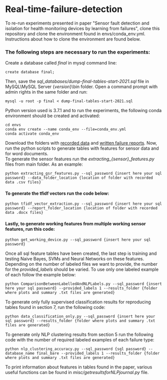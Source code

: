 # Real-time-failure-detection

To re-run experiments presented in paper "Sensor fault detection and isolation for health monitoring
devices by learning from failures", clone this repository and clone the environment found in envs/conda_env.yml. Instructions about how to clone the environment are found below.

### The following steps are necessary to run the experiments:

Create a database called *final* in mysql command line:
```
create database final;
```
Then, save the *sql_databases/dump-final-tables-start-2021.sql* file in MySQL\MySQL Server {*version*}\bin folder. Open a command prompt with admin rights in the same folder and run:
```
mysql -u root -p final < dump-final-tables-start-2021.sql
```

Python version used is 3.7.1 and to run the experiments, the following conda environment should be created and activated:
```
cd envs
conda env create --name conda_env --file=conda_env.yml
conda activate conda_env
```
Download the folders with [recorded data](https://drive.google.com/file/d/1FaJK0pMIHg-x5dnGmrmts8z9h3-vbLpa/view?usp=sharing) and [written failure reports](https://drive.google.com/file/d/1gmovGbZ0iGfg5QCHeaK6wkSqllJ2qdbE/view?usp=sharing).
Now, run the python scripts to generate tables with features for sensor data and for word documents.\
To generate the sensor features run the *extracting_{sensor}_features.py* files from main folder. As an example:
```
python extracting_gsr_features.py --sql_password {insert here your sql password} --data_folder_location {location of folder with recorded data .csv files}
```

#### To generate the tfidf vectors run the code below:
```
python tfidf_vector_extraction.py --sql_password {insert here your sql password} --report_folder_location {location of folder with recorded data .docx files}
```

#### Lastly, to generate working features from multiple working sensor features, run this code:
```
python get_working_device.py --sql_password {insert here your sql password}
```
Once all sql feature tables have been created, the last step is training and testing Naive Bayes, SVMs and Neural Networks on these features. Depending on the number of labeled files we want to provide, the number for the *provided_labels* should be varied. To use only one labeled example of each follow the example below:
```
python ComparisonBetweenLabelledAndNLPLabels.py --sql_password {insert here your sql password} --provided_labels 1 --results_folder {folder where plots and summary .txt files are generated}
```
To generate only fully supervised classification results for reproducing tables found in section 7, run the following code:
```
python data_classification_only.py --sql_password {insert here your sql password} --results_folder {folder where plots and summary .txt files are generated}
```
To generate only NLP clustering results from section 5 run the following code with the number of required labeled examples of each failure type:
```
python nlp_clustering_accuracy.py --sql_password {sql password} --database_name final_bare --provided_labels 1 --results_folder {folder where plots and summary .txt files are generated}
```
To print information about features in tables found in the paper, various useful functions can be found in *misc/getresultsforNLPjournal.py* file.
